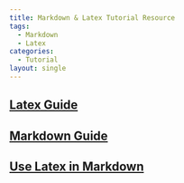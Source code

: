 ```yaml
---
title: Markdown & Latex Tutorial Resource
tags:
  - Markdown
  - Latex
categories:
  - Tutorial
layout: single
---
```


## [Latex Guide](https://www.fabriziomusacchio.com/teaching/LaTeX_Guide/)
## [Markdown Guide](https://www.fabriziomusacchio.com/teaching/Markdown_Guide/#text-folding)
## [Use Latex in Markdown](https://www.janmeppe.com/blog/How-to-add-mathjax-to-minimal-mistakes/)

